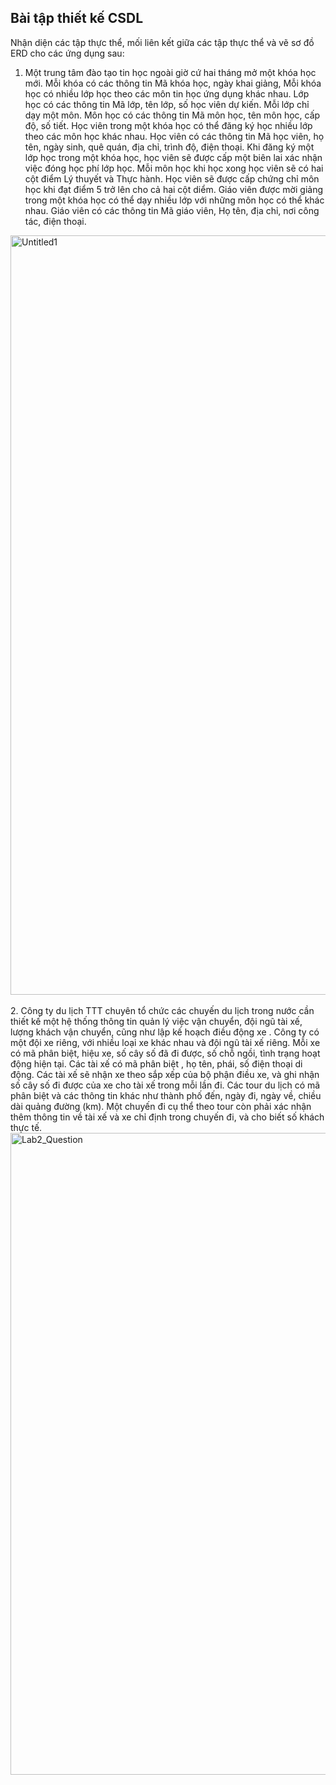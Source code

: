Bài tập thiết kế CSDL
---
Nhận diện các tập thực thể, mối liên kết giữa các tập thực thể và vẽ sơ đồ ERD cho các ứng
dụng sau:
1. Một trung tâm đào tạo tin học ngoài giờ cứ hai tháng mở một khóa học mới. Mỗi khóa có các
thông tin Mã khóa học, ngày khai giảng, Mỗi khóa học có nhiều lớp học theo các môn tin học
ứng dụng khác nhau. Lớp học có các thông tin Mã lớp, tên lớp, số học viên dự kiến. Mỗi lớp
chỉ dạy một môn. Môn học có các thông tin Mã môn học, tên môn học, cấp độ, số tiết. Học viên
trong một khóa học có thể đăng ký học nhiều lớp theo các môn học khác nhau. Học viên có các
thông tin Mã học viên, họ tên, ngày sinh, quê quán, địa chỉ, trình độ, điện thoại. Khi đăng ký
một lớp học trong một khóa học, học viên sẽ được cấp một biên lai xác nhận việc đóng học phí
lớp học. Mỗi môn học khi học xong học viên sẽ có hai cột điểm Lý thuyết và Thực hành. Học
viên sẽ được cấp chứng chỉ môn học khi đạt điểm 5 trở lên cho cả hai cột diểm. Giáo viên được
mời giảng trong một khóa học có thể dạy nhiều lớp với những môn học có thể khác nhau. Giáo
viên có các thông tin Mã giáo viên, Họ tên, địa chỉ, nơi công tác, điện thoại.

<img width="1043" height="1215" alt="Untitled1" src="https://github.com/user-attachments/assets/c546e5b5-751f-42a3-aa7c-27ec293e1739" />
<br>
<br>
2. Công ty du lịch TTT chuyên tổ chức các chuyến du lịch trong nước cần thiết kế một hệ thống
thông tin quản lý việc vận chuyển, đội ngũ tài xế, lượng khách vận chuyển, cũng như lập kế 
hoạch điều động xe . Công ty có một đội xe riêng, với nhiều loại xe khác nhau và đội ngũ tài xế
riêng. Mỗi xe có mã phân biệt, hiệu xe, số cây số đã đi được, số chỗ ngồi, tình trạng hoạt động 
hiện tại. Các tài xế có mã phân biệt , họ tên, phái, số điện thoại di động. Các tài xế sẽ nhận xe 
theo sắp xếp của bộ phận điều xe, và ghi nhận số cây số đi được của xe cho tài xế trong mỗi lần
đi. Các tour du lịch có mã phân biệt và các thông tin khác như thành phố đến, ngày đi, ngày về, 
chiều dài quảng đường (km). Một chuyến đi cụ thể theo tour còn phải xác nhận thêm thông tin 
về tài xế và xe chỉ định trong chuyến đi, và cho biết số khách thực tế.

<img width="1148" height="1027" alt="Lab2_Question" src="https://github.com/user-attachments/assets/6ef00857-592b-4769-9227-a4ee8e56d40e" />
